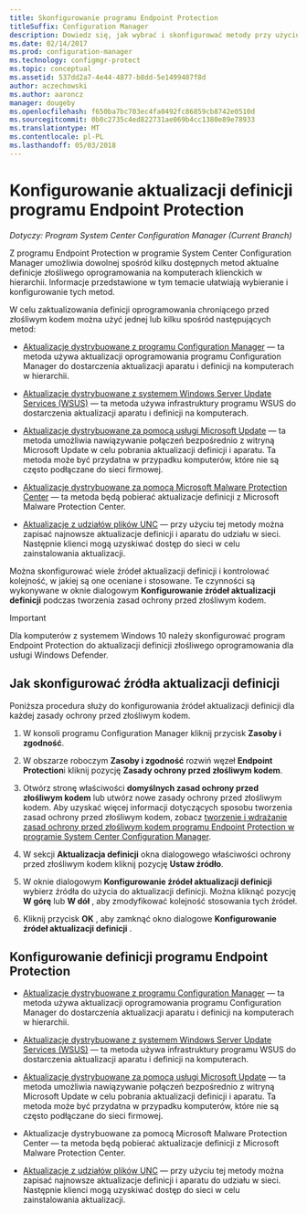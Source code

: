 ```yaml
---
title: Skonfigurowanie programu Endpoint Protection
titleSuffix: Configuration Manager
description: Dowiedz się, jak wybrać i skonfigurować metody przy użyciu programu Endpoint Protection w System Center Configuration Manager do aktualne definicje złośliwego oprogramowania na komputerach klienckich.
ms.date: 02/14/2017
ms.prod: configuration-manager
ms.technology: configmgr-protect
ms.topic: conceptual
ms.assetid: 537dd2a7-4e44-4877-b8dd-5e1499407f8d
author: aczechowski
ms.author: aaroncz
manager: dougeby
ms.openlocfilehash: f650ba7bc703ec4fa0492fc86859cb8742e0510d
ms.sourcegitcommit: 0b0c2735c4ed822731ae069b4cc1380e89e78933
ms.translationtype: MT
ms.contentlocale: pl-PL
ms.lasthandoff: 05/03/2018
---
```

#  <a name="configure-definition-updates-for-endpoint-protection"></a>Konfigurowanie aktualizacji definicji programu Endpoint Protection  

*Dotyczy: Program System Center Configuration Manager (Current Branch)*

 Z programu Endpoint Protection w programie System Center Configuration Manager umożliwia dowolnej spośród kilku dostępnych metod aktualne definicje złośliwego oprogramowania na komputerach klienckich w hierarchii. Informacje przedstawione w tym temacie ułatwiają wybieranie i konfigurowanie tych metod.

 W celu zaktualizowania definicji oprogramowania chroniącego przed złośliwym kodem można użyć jednej lub kilku spośród następujących metod:

-   [Aktualizacje dystrybuowane z programu Configuration Manager](endpoint-definitions-configmgr.md) — ta metoda używa aktualizacji oprogramowania programu Configuration Manager do dostarczenia aktualizacji aparatu i definicji na komputerach w hierarchii.

-   [Aktualizacje dystrybuowane z systemem Windows Server Update Services (WSUS)](endpoint-definitions-wsus.md) — ta metoda używa infrastruktury programu WSUS do dostarczenia aktualizacji aparatu i definicji na komputerach.

-   [Aktualizacje dystrybuowane za pomocą usługi Microsoft Update](endpoint-definitions-microsoft-updates.md) — ta metoda umożliwia nawiązywanie połączeń bezpośrednio z witryną Microsoft Update w celu pobrania aktualizacji definicji i aparatu. Ta metoda może być przydatna w przypadku komputerów, które nie są często podłączane do sieci firmowej.

-   [Aktualizacje dystrybuowane za pomocą Microsoft Malware Protection Center](endpoint-definitions-protection-center.md) — ta metoda będą pobierać aktualizacje definicji z Microsoft Malware Protection Center.

-   [Aktualizacje z udziałów plików UNC](endpoint-definitions-network.md) — przy użyciu tej metody można zapisać najnowsze aktualizacje definicji i aparatu do udziału w sieci. Następnie klienci mogą uzyskiwać dostęp do sieci w celu zainstalowania aktualizacji.

 Można skonfigurować wiele źródeł aktualizacji definicji i kontrolować kolejność, w jakiej są one oceniane i stosowane. Te czynności są wykonywane w oknie dialogowym **Konfigurowanie źródeł aktualizacji definicji** podczas tworzenia zasad ochrony przed złośliwym kodem.

> [!IMPORTANT]
>  Dla komputerów z systemem Windows 10 należy skonfigurować program Endpoint Protection do aktualizacji definicji złośliwego oprogramowania dla usługi Windows Defender.

## <a name="how-to-configure-definition-update-sources"></a>Jak skonfigurować źródła aktualizacji definicji
 Poniższa procedura służy do konfigurowania źródeł aktualizacji definicji dla każdej zasady ochrony przed złośliwym kodem.

1.  W konsoli programu Configuration Manager kliknij przycisk **Zasoby i zgodność**.

2.  W obszarze roboczym **Zasoby i zgodność** rozwiń węzeł **Endpoint Protection**i kliknij pozycję **Zasady ochrony przed złośliwym kodem**.

3.  Otwórz stronę właściwości **domyślnych zasad ochrony przed złośliwym kodem** lub utwórz nowe zasady ochrony przed złośliwym kodem. Aby uzyskać więcej informacji dotyczących sposobu tworzenia zasad ochrony przed złośliwym kodem, zobacz [tworzenie i wdrażanie zasad ochrony przed złośliwym kodem programu Endpoint Protection w programie System Center Configuration Manager](endpoint-antimalware-policies.md).

4.  W sekcji **Aktualizacja definicji** okna dialogowego właściwości ochrony przed złośliwym kodem kliknij pozycję **Ustaw źródło**.

5.  W oknie dialogowym **Konfigurowanie źródeł aktualizacji definicji** wybierz źródła do użycia do aktualizacji definicji. Można kliknąć pozycję **W górę** lub **W dół** , aby zmodyfikować kolejność stosowania tych źródeł.

6.  Kliknij przycisk **OK** , aby zamknąć okno dialogowe **Konfigurowanie źródeł aktualizacji definicji** .

## <a name="configure-endpoint-protection-definitions"></a>Konfigurowanie definicji programu Endpoint Protection

-   [Aktualizacje dystrybuowane z programu Configuration Manager](endpoint-definitions-configmgr.md) — ta metoda używa aktualizacji oprogramowania programu Configuration Manager do dostarczenia aktualizacji aparatu i definicji na komputerach w hierarchii.

-   [Aktualizacje dystrybuowane z systemem Windows Server Update Services (WSUS)](endpoint-definitions-wsus.md) — ta metoda używa infrastruktury programu WSUS do dostarczenia aktualizacji aparatu i definicji na komputerach.

-   [Aktualizacje dystrybuowane za pomocą usługi Microsoft Update](endpoint-definitions-microsoft-updates.md) — ta metoda umożliwia nawiązywanie połączeń bezpośrednio z witryną Microsoft Update w celu pobrania aktualizacji definicji i aparatu. Ta metoda może być przydatna w przypadku komputerów, które nie są często podłączane do sieci firmowej.

-   Aktualizacje dystrybuowane za pomocą Microsoft Malware Protection Center — ta metoda będą pobierać aktualizacje definicji z Microsoft Malware Protection Center.

-   [Aktualizacje z udziałów plików UNC](endpoint-definitions-network.md) — przy użyciu tej metody można zapisać najnowsze aktualizacje definicji i aparatu do udziału w sieci. Następnie klienci mogą uzyskiwać dostęp do sieci w celu zainstalowania aktualizacji.
